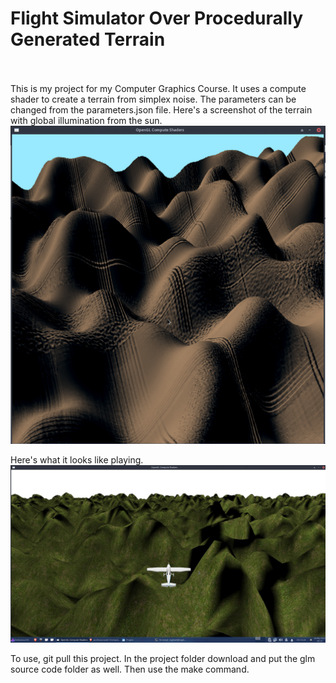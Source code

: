 <h1>Flight Simulator Over Procedurally Generated Terrain</h1>
<br><br>
This is my project for my Computer Graphics Course. It uses a compute shader to create a terrain from simplex noise. The parameters can be changed from the parameters.json file. Here's a screenshot of the terrain with global illumination from the sun.
<img alt="preview" src="ScreenShots/Global Lighting.png" >

Here's what it looks like playing.
<img alt="preview" src="ScreenShots/Play.jpeg" >

To use, git pull this project. In the project folder download and put the glm source code folder as well. Then use the make command. 
